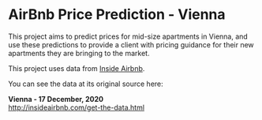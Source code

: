 # AirBnb Price Prediction - Vienna

This project aims to predict prices for mid-size apartments in Vienna, and use these predictions to provide a client with pricing guidance for their new apartments they are bringing to the market.

This project uses data from [Inside Airbnb](http://insideairbnb.com/).  

You can see the data at its original source here:

**Vienna - 17 December, 2020**  
http://insideairbnb.com/get-the-data.html
